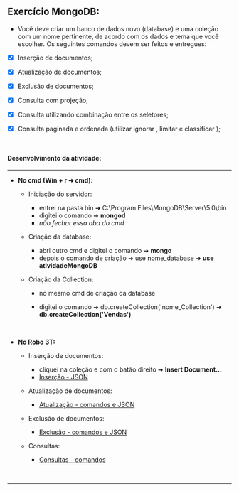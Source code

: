 ## Exercício MongoDB:

* Você deve criar um banco de dados novo (database) e uma coleção com um nome pertinente, de acordo com os dados e tema que você escolher. Os seguintes comandos devem ser feitos e entregues:

- [x] Inserção de documentos;

- [x] Atualização de documentos;

- [x] Exclusão de documentos;

- [x] Consulta com projeção;

- [x] Consulta utilizando combinação entre os seletores;

- [x] Consulta paginada e ordenada (utilizar ignorar , limitar e classificar );

      ​

#### Desenvolvimento da atividade:

------

- **No cmd (Win + r  ➜  cmd):**

  - Iniciação do servidor:

    - entrei na pasta bin  ➜  C:\Program Files\MongoDB\Server\5.0\bin
    - digitei o comando  ➜  **mongod**
    - *não fechar essa aba do cmd*

  - Criação da database:

    - abri outro cmd e digitei o comando  ➜  **mongo**
    - depois o comando de criação  ➜  use nome_database  ➜  **use atividadeMongoDB**

  - Criação da Collection:

    - no mesmo cmd de criação da database 

    - digitei o comando  ➜  db.createCollection('nome_Collection')  ➜  **db.createCollection('Vendas')**

      ​

- **No Robo 3T:**

  - Inserção de documentos:

    - cliquei na coleção e com o batão direito  ➜  **Insert Document...**
    - [Inserção - JSON]()

  - Atualização de documentos:

    - [Atualização - comandos e JSON]()

  - Exclusão de documentos:

    - [Exclusão - comandos e JSON]()

  - Consultas:

    - [Consultas - comandos]()

      ​

------

